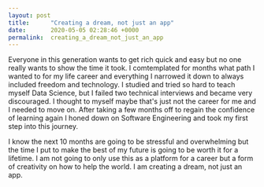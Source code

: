 ```yaml
---
layout: post
title:      "Creating a dream, not just an app"
date:       2020-05-05 02:28:46 +0000
permalink:  creating_a_dream_not_just_an_app
---
```





Everyone in this generation wants to get rich quick and easy but no one really wants to show the time it took. I comtemplated for months what path I wanted to for my life career and everything I narrowed it down to always included freedom and technology. I studied and tried so hard to teach myself Data Science, but I failed two technical interviews and became very discouraged. I thought to myself maybe that's just not the career for me and I needed to move on. After taking a few months off to regain the confidence of learning again I honed down on Software Engineering and took my first step into this journey. 

I know the next 10 months are going to be stressful and overwhelming but the time I put to make the best of my future is going to be worth it for a lifetime. I am not going to only use this as a platform for a career but a form of creativity on how to help the world. I am creating a dream, not just an app. 
